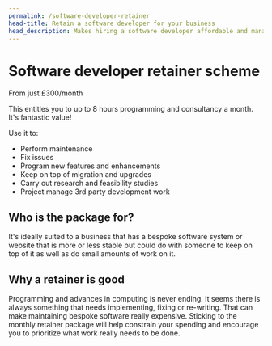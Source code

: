 ```yaml
---
permalink: /software-developer-retainer
head-title: Retain a software developer for your business
head_description: Makes hiring a software developer affordable and manageable. 
---
```

# Software developer retainer scheme

From just £300/month

This entitles you to up to 8 hours programming
and consultancy a month. It's fantastic value!

Use it to:

- Perform maintenance
- Fix issues
- Program new features and enhancements
- Keep on top of migration and upgrades
- Carry out research and feasibility studies
- Project manage 3rd party development work

## Who is the package for?

It's ideally suited to a business that has a bespoke software system or website that is more or less stable but could do with someone
to keep on top of it as well as do small amounts of work on it.

## Why a retainer is good

Programming and advances in computing is never ending. It seems
there is always
something that needs implementing, fixing or re-writing. That can
make maintaining bespoke software really expensive. Sticking to the
monthly retainer package will help constrain your
spending and encourage
you to prioritize what work really needs to be done.
